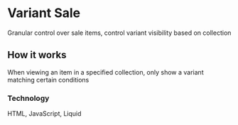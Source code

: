 # Variant Sale
Granular control over sale items, control variant visibility based on collection

## How it works
When viewing an item in a specified collection, only show a variant matching certain conditions

### Technology
HTML, JavaScript, Liquid
